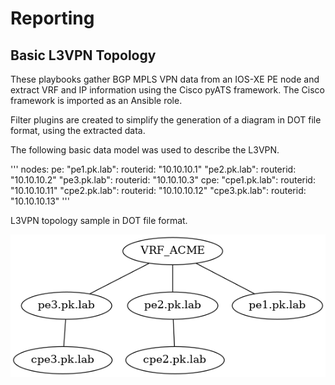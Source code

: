 # Reporting

## Basic L3VPN Topology
These playbooks gather BGP MPLS VPN data from an IOS-XE PE node and extract VRF and IP information using the Cisco pyATS framework. The Cisco framework is imported as an Ansible role.

Filter plugins are created to simplify the generation of a diagram in DOT file format, using the extracted data.

The following basic data model was used to describe the L3VPN.


'''
nodes:
  pe:
    "pe1.pk.lab": 
        routerid: "10.10.10.1"
    "pe2.pk.lab": 
        routerid: "10.10.10.2"
    "pe3.pk.lab": 
        routerid: "10.10.10.3"
  cpe:
    "cpe1.pk.lab": 
        routerid: "10.10.10.11"
    "cpe2.pk.lab": 
        routerid: "10.10.10.12"
    "cpe3.pk.lab": 
        routerid: "10.10.10.13"
'''
 
 L3VPN topology sample in DOT file format.
 
 ![L3VPN Diagram](./results/pe2.pk.lab.png)
